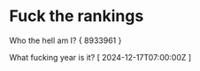 # Fuck the rankings

Who the hell am I?
{ 8933961 }

What fucking year is it?
[ 2024-12-17T07:00:00Z ]
